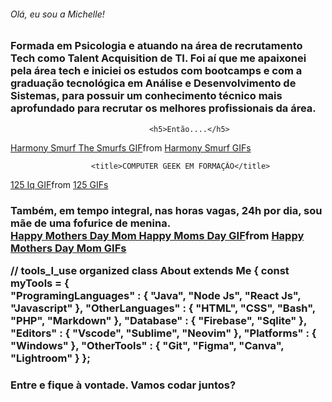 

<h6> Olá, eu sou a Michelle! </h6>


<h3> Formada em Psicologia e atuando na área de recrutamento Tech como Talent Acquisition de TI.
Foi aí que me apaixonei pela área tech e iniciei os estudos com bootcamps e com a graduação tecnológica em Análise e Desenvolvimento de Sistemas, para possuir um conhecimento técnico mais aprofundado para recrutar os melhores profissionais da área. </h3>




                                   <h5>Então....</h5>

<div class="tenor-gif-embed" data-postid="20217888" data-share-method="host" data-aspect-ratio="1.44796" data-width="100%"><a href="https://tenor.com/view/harmony-smurf-the-smurfs-trumpet-player-musician-blowing-a-horn-gif-20217888">Harmony Smurf The Smurfs GIF</a>from <a href="https://tenor.com/search/harmony+smurf-gifs">Harmony Smurf GIFs</a></div> <script type="text/javascript" async src="https://tenor.com/embed.js"></script>



                      <title>COMPUTER GEEK EM FORMAÇÃO</title>
 <div class="tenor-gif-embed" data-postid="20318580" data-share-method="host" data-aspect-ratio="1.37339" data-width="100%"><a href="https://tenor.com/view/125-iq-gang-gang-nerd-gif-20318580">125 Iq GIF</a>from <a href="https://tenor.com/search/125-gifs">125 GIFs</a></div> <script type="text/javascript" async src="https://tenor.com/embed.js"></script>
 

<h3>Também, em tempo integral, nas horas vagas, 24h por dia, sou mãe de uma fofurice de menina.
<title>Adendo: Se meu dia tivesse mais horas eu colocaria mais coisas. kkkkk</h3></title>

<div class="tenor-gif-embed" data-postid="21496123" data-share-method="host" data-aspect-ratio="1.32231" data-width="100%"><a href="https://tenor.com/view/happy-mothers-day-mom-happy-moms-day-happy-mothers-day-friends-happy-mothers-day-happy-mothers-day-daughter-gif-21496123">Happy Mothers Day Mom Happy Moms Day GIF</a>from <a href="https://tenor.com/search/happy+mothers+day+mom-gifs">Happy Mothers Day Mom GIFs</a></div> <script type="text/javascript" async src="https://tenor.com/embed.js"></script>


// tools_I_use organized
class About extends Me { 
  const myTools = {  
    "ProgramingLanguages" : { "Java", "Node Js", "React Js", "Javascript" },
    "OtherLanguages" : { "HTML", "CSS", "Bash", "PHP", "Markdown" },
    "Database" : { "Firebase", "Sqlite" },
    "Editors" : { "Vscode", "Sublime", "Neovim" },
    "Platforms" : { "Windows" },
    "OtherTools" : { "Git", "Figma", "Canva", "Lightroom" }
  };


<h3> Entre e fique à vontade.
Vamos codar juntos?</h3>
